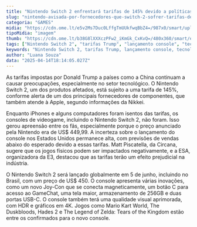 ```yaml
---
title: "Nintendo Switch 2 enfrentará tarifas de 145% devido a políticas de Trump"
slug: "nintendo-avisada-por-fornecedores-que-switch-2-sofrer-tarifas-de-trump-145"
categoria: "GAMES"
midia: "https://cdn.ome.lt/e5v2Ms7Duc0LffgTmUUkfwqBbZ4=/987x0/smart/uploads/conteudo/fotos/switch-2-capa-2_wEhMKpU.png"
tipoMidia: "imagem"
thumb: "https://cdn.ome.lt/b38G8lXXXczPFw2_iKmGk_CxKvQ=/480x360/smart/extras/conteudos/switch-2_20CO38p.png"
tags: ["Nintendo Switch 2", "tarifas Trump", "lançamento console", "tecnologia", "jogos"]
keywords: "Nintendo Switch 2, tarifas Trump, lançamento console, tecnologia, jogos"
author: "Luana Souza"
data: "2025-04-14T18:14:05.027Z"
---
```


As tarifas impostas por Donald Trump a países como a China continuam a causar preocupações, especialmente no setor tecnológico. O Nintendo Switch 2, um dos produtos afetados, está sujeito a uma tarifa de 145%, conforme alerta de um dos principais fornecedores de componentes, que também atende à Apple, segundo informações da Nikkei.

Enquanto iPhones e alguns computadores foram isentos das tarifas, os consoles de videogame, incluindo o Nintendo Switch 2, não foram. Isso gerou apreensão entre os fãs, especialmente porque o preço anunciado pela Nintendo era de US$ 449,99. A incerteza sobre o lançamento do console nos Estados Unidos permanece alta, com previsões de vendas abaixo do esperado devido a essas tarifas. Matt Piscatella, da Circana, sugere que os jogos físicos podem ser impactados negativamente, e a ESA, organizadora da E3, destacou que as tarifas terão um efeito prejudicial na indústria.

O Nintendo Switch 2 será lançado globalmente em 5 de junho, incluindo no Brasil, com um preço de US$ 450. O console apresenta várias inovações, como um novo Joy-Con que se conecta magneticamente, um botão C para acesso ao GameChat, uma tela maior, armazenamento de 256GB e duas portas USB-C. O console também terá uma qualidade visual aprimorada, com HDR e gráficos em 4K. Jogos como Mario Kart World, The Duskbloods, Hades 2 e The Legend of Zelda: Tears of the Kingdom estão entre os confirmados para o novo console.